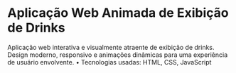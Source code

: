 # Aplicação Web Animada de Exibição de Drinks
Aplicação web interativa e visualmente atraente de exibição de drinks. Design moderno, responsivo e animações
dinâmicas para uma experiência de usuário envolvente.
• Tecnologias usadas: HTML, CSS, JavaScript
